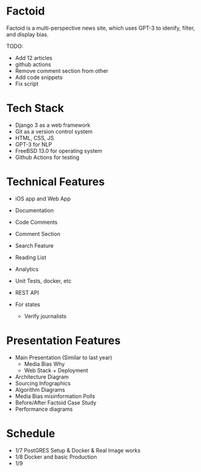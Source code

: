 # Factoid
Factoid is a multi-perspective news site, which uses GPT-3 to idenify, filter, and display bias.

TODO:
- Add 12 articles
- github actions
- Remove comment section from other
- Add code snippets
- Fix script

# Tech Stack
- Django 3 as a web framework
- Git as a version control system
- HTML, CSS, JS
- GPT-3 for NLP
- FreeBSD 13.0 for operating system
- Github Actions for testing

# Technical Features
- iOS app and Web App
- Documentation
- Code Comments
- Comment Section
- Search Feature
- Reading List
- Analytics
- Unit Tests, docker, etc
- REST API

- For states
  - Verify journalists

# Presentation Features
- Main Presentation (Similar to last year)
    - Media Bias Why
    - Web Stack + Deployment
- Architecture Diagram
- Sourcing Infographics
- Algorithm Diagrams
- Media Bias misinformation Polls
- Before/After Factoid Case Study
- Performance diagrams

# Schedule
- 1/7 PostGRES Setup & Docker & Real Image works
- 1/8 Docker and basic Production
- 1/9 
